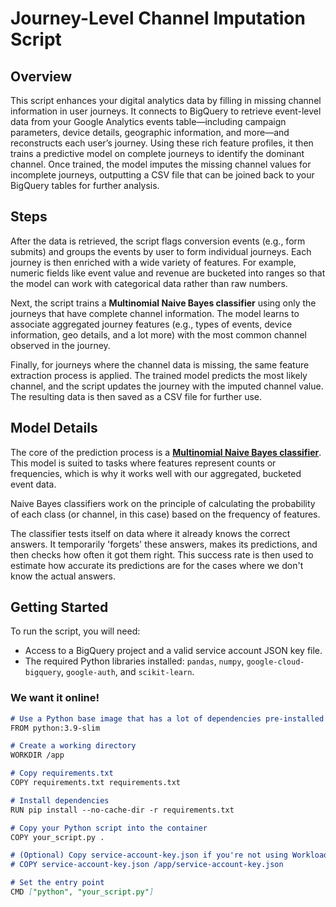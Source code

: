 # Journey-Level Channel Imputation Script

## Overview

This script enhances your digital analytics data by filling in missing channel information in user journeys. It connects to BigQuery to retrieve event-level data from your Google Analytics events table—including campaign parameters, device details, geographic information, and more—and reconstructs each user’s journey. Using these rich feature profiles, it then trains a predictive model on complete journeys to identify the dominant channel. Once trained, the model imputes the missing channel values for incomplete journeys, outputting a CSV file that can be joined back to your BigQuery tables for further analysis.

## Steps

After the data is retrieved, the script flags conversion events (e.g., form submits) and groups the events by user to form individual journeys. Each journey is then enriched with a wide variety of features. For example, numeric fields like event value and revenue are bucketed into ranges so that the model can work with categorical data rather than raw numbers.

Next, the script trains a **Multinomial Naive Bayes classifier** using only the journeys that have complete channel information. The model learns to associate aggregated journey features (e.g., types of events, device information, geo details, and a lot more) with the most common channel observed in the journey.

Finally, for journeys where the channel data is missing, the same feature extraction process is applied. The trained model predicts the most likely channel, and the script updates the journey with the imputed channel value. The resulting data is then saved as a CSV file for further use.

## Model Details

The core of the prediction process is a [**Multinomial Naive Bayes classifier**](https://scikit-learn.org/stable/modules/generated/sklearn.naive_bayes.MultinomialNB.html). This model is suited to tasks where features represent counts or frequencies, which is why it works well with our aggregated, bucketed event data.

Naive Bayes classifiers work on the principle of calculating the probability of each class (or channel, in this case) based on the frequency of features.

The classifier tests itself on data where it already knows the correct answers. It temporarily 'forgets' these answers, makes its predictions, and then checks how often it got them right. This success rate is then used to estimate how accurate its predictions are for the cases where we don't know the actual answers.

## Getting Started

To run the script, you will need:
- Access to a BigQuery project and a valid service account JSON key file.
- The required Python libraries installed: `pandas`, `numpy`, `google-cloud-bigquery`, `google-auth`, and `scikit-learn`.

### We want it online!

```md
# Use a Python base image that has a lot of dependencies pre-installed
FROM python:3.9-slim

# Create a working directory
WORKDIR /app

# Copy requirements.txt
COPY requirements.txt requirements.txt

# Install dependencies
RUN pip install --no-cache-dir -r requirements.txt

# Copy your Python script into the container
COPY your_script.py .

# (Optional) Copy service-account-key.json if you're not using Workload Identity
# COPY service-account-key.json /app/service-account-key.json

# Set the entry point
CMD ["python", "your_script.py"]
```